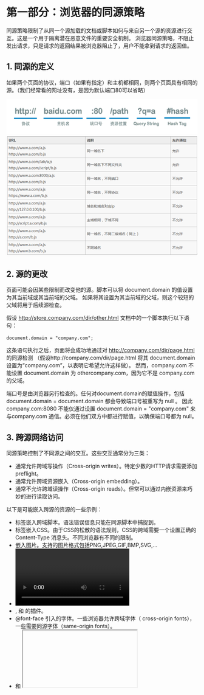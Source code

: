 # 第一部分：浏览器的同源策略

同源策略限制了从同一个源加载的文档或脚本如何与来自另一个源的资源进行交互。这是一个用于隔离潜在恶意文件的重要安全机制。
浏览器同源策略，不阻止发出请求，只是请求的返回结果被浏览器阻止了，用户不能拿到请求的返回值。

## 1. 同源的定义

如果两个页面的协议，端口（如果有指定）和主机都相同，则两个页面具有相同的源。（我们经常看的网址没有，是因为默认端口80可以省略）

<img src='co1.png'>
<img src='co2.png'>

## 2. 源的更改

页面可能会因某些限制而改变他的源。脚本可以将 document.domain 的值设置为其当前域或其当前域的父域。
如果将其设置为其当前域的父域，则这个较短的父域将用于后续源检查。

假设 http://store.company.com/dir/other.html 文档中的一个脚本执行以下语句：

`document.domain = "company.com";`

这条语句执行之后，页面将会成功地通过对 http://company.com/dir/page.html 的同源检测
（假设http://company.com/dir/page.html 将其 document.domain 设置为“company.com”，以表明它希望允许这样做）。
然而，company.com 不能设置 document.domain 为 othercompany.com，因为它不是 company.com 的父域。

端口号是由浏览器另行检查的。任何对document.domain的赋值操作，包括 document.domain = document.domain 都会导致端口号被重写为 null 。
因此 company.com:8080 不能仅通过设置 document.domain = "company.com" 来与company.com 通信。必须在他们双方中都进行赋值，以确保端口号都为 null。

## 3. 跨源网络访问

同源策略控制了不同源之间的交互。这些交互通常分为三类：

- 通常允许跨域写操作（Cross-origin writes）。特定少数的HTTP请求需要添加 preflight。
- 通常允许跨域资源嵌入（Cross-origin embedding）。
- 通常不允许跨域读操作（Cross-origin reads）。但常可以通过内嵌资源来巧妙的进行读取访问。

以下是可能嵌入跨源的资源的一些示例：

- <script src="..."></script> 标签嵌入跨域脚本。语法错误信息只能在同源脚本中捕捉到。
- <link rel="stylesheet" href="..."> 标签嵌入CSS。由于CSS的松散的语法规则，CSS的跨域需要一个设置正确的Content-Type 消息头。不同浏览器有不同的限制。
- <img>嵌入图片。支持的图片格式包括PNG,JPEG,GIF,BMP,SVG,...
- <video> 和 <audio>嵌入多媒体资源。
- <object>, <embed> 和 <applet> 的插件。
- @font-face 引入的字体。一些浏览器允许跨域字体（ cross-origin fonts），一些需要同源字体（same-origin fonts）。
- <frame> 和 <iframe> 载入的任何资源。站点可以使用X-Frame-Options消息头来阻止这种形式的跨域交互。

总结：iframe、script、img、video、object、embed、link标签允许垮域引用资源
ajax、cookie、localstorage等被限制(（1） Cookie、LocalStorage 和 IndexDB 无法读取。（2） DOM 无法获得。（3） AJAX 请求不能发送。)

# 第二部分：跨域/跨源
## 一 前后台跨域
### 1.CORS (Cross-Origin Resource Sharing)

跨域资源共享标准新增了一组 HTTP 首部字段，允许服务器声明哪些源站通过浏览器有权限访问哪些资源。
另外，规范要求，对那些可能对服务器数据产生副作用的 HTTP 请求方法（特别是 GET 以外的 HTTP 请求，或者搭配某些 MIME 类型的 POST 请求），
浏览器必须首先使用 OPTIONS 方法发起一个预检请求（preflight request），从而获知服务端是否允许该跨域请求。
服务器确认允许之后，才发起实际的 HTTP 请求。
在预检请求的返回中，服务器端也可以通知客户端，是否需要携带身份凭证（包括 Cookies 和 HTTP 认证相关数据）。

简而言之, 浏览器不再一味禁止跨域访问, 而是检查目的站点的响应头域, 进而判断是否允许当前站点访问。
通常, 服务器使用以下的这些响应头域用来通知浏览器:
Response headers[edit]
```
Access-Control-Allow-Origin
Access-Control-Allow-Credentials
Access-Control-Allow-Methods
Access-Control-Allow-Headers
Access-Control-Expose-Headers
Access-Control-Max-Age
```
- 普通跨域请求：服务端只设置Access-Control-Allow-Origin即可，前端无须设置。
- 若要带cookie请求：前后端都需要设置。由于同源策略的限制，所读取的cookie为跨域请求接口所在域的cookie，而非当前页。
- 优缺点：
  - 目前，所有浏览器都支持该功能(IE8+：IE8/9需要使用XDomainRequest对象来支持CORS）)，CORS也已经成为主流的跨域解决方案。
  - 整个CORS通信过程，都是浏览器自动完成，不需要用户参与。
  - 对于开发者来说，CORS通信与同源的AJAX通信没有差别，代码完全一样。
  - 浏览器一旦发现AJAX请求跨源，就会自动添加一些附加的头信息，有时还会多出一次附加的请求，但用户不会有感觉。
  - CORS与JSONP的使用目的相同，但是比JSONP更强大。JSONP只支持GET请求，CORS支持所有类型的HTTP请求。
  - JSONP的优势在于支持老式浏览器，以及可以向不支持CORS的网站请求数据。
  - CORS 解决方案相对于JSONP 更加灵活，而且支持POST请求，是跨域的根源性解决方案。
- 兼容性：CORS是W3C中一项较新的方案，所以部分浏览器还没有对其进行支持或者完美支持，详情可移至 http://www.w3.org/TR/cors/ 
- 安全问题：CORS提供了一种跨域请求方案，但没有为安全访问提供足够的保障机制，如果你需要信息的绝对安全，不要依赖CORS当中的权限制度，应当使用更多其它的措施来保障，比如OAuth2。    

**简单请求**

某些请求不会触发 CORS 预检请求。本文称这样的请求为“简单请求”（请注意，该术语并不属于 Fetch （其中定义了 CORS）规范）。
若请求满足所有下述条件，则该请求可视为“简单请求”：

- 使用下列方法之一：
  - GET
  - HEAD
  - POST

- Fetch 规范定义了对 CORS 安全的首部字段集合，不得人为设置该集合之外的其他首部字段。该集合为：
  - Accept
  - Accept-Language
  - Content-Language
  - Content-Type （需要注意额外的限制）
  - DPR
  - Downlink
  - Save-Data
  - Viewport-Width
  - Width

- Content-Type 的值仅限于下列三者之一： 
  - text/plain
  - multipart/form-data
  - application/x-www-form-urlencoded

- 请求中的任意XMLHttpRequestUpload 对象均没有注册任何事件监听器；XMLHttpRequestUpload 对象可以使用 XMLHttpRequest.upload 属性访问。
- 请求中没有使用 ReadableStream 对象。

### 2.Jsonp

通常为了减轻web服务器的负载，我们把js、css，img等静态资源分离到另一台独立域名的服务器上，
在html页面中再通过相应的标签从不同域名下加载静态资源，而被浏览器允许，基于此原理，我们可以通过动态创建script，再请求一个带参网址实现跨域通信。
jsonp正是利用这个特性来实现的。 

**原理：**

1、JS(Ajax) 跨域请求资源会被限制。但是在页面中，script 标签跨域时，却是没有限制的

*（frame，img同理凡是拥有”src”这个属性的标签都拥有跨域的能力，比如<script>、<img>、<iframe>
*所以在远程服务器上设法把数据装进js格式的文件里，供客户端调用和进一步处理即实现跨域）。
  
2、我们通过，script的src属性，请求服务器，并通过参数（如：？callback=foo，foo为本地一个执行的方法）告诉服务器返回指定格式的JS脚本，并将数据封装在此脚本中。 

3、服务器再配合客户端返回一段脚本（如：* foo({“id”: 123, “name” : 张三, “age”: 17});* ），其实返回的就是一个 客户端本地的一个可执行的方法,将要返回的 数据封装在了参数 里。 

4、恰巧我们已经知道一种叫做JSON的纯字符数据格式可以简洁的描述复杂数据，更妙的是JSON还被js原生支持，所以在客户端几乎可以随心所欲的处理这种格式的数据

5、跨域服务器上动态生成的js格式文件（一般以JSON为后缀），显而易见，服务器之所以要动态生成JSON文件，目的就在于把客户端需要的数据装入进去。

6、客户端在对JSON文件调用成功之后，通过对参数的处理也就获得了自己所需的数据，这种获取远程数据的方式看起来非常像AJAX，但其实并不一样。

7、为了便于客户端使用数据，逐渐形成了一种非正式传输协议，人们把它称作JSONP，
该协议的一个要点就是允许用户传递一个callback参数给服务端，然后服务端返回数据时会将这个callback参数作为函数名来包裹住JSON数据，
这样客户端就可以随意定制自己的函数来自动处理返回数据了。jsonp的核心是动态添加 script标签 来调用服务器提供的js脚本。

**注意：**
服务器返回数据的格式是JSONP格式，而不是单纯的JSON。

返回的是一段JS脚本（客户端的一个可执行的方法，参数为JSON 格式的数据，是要返回的数据）。

如果单纯的返回JSON数据，虽然客户端也能看数据，但是却会报错，不能执行请求成功的回调函数。

服务器端需要将字符串拼接转义，键名 需要使用双引号string str = "foo({\"staus\":\"world\"})";

**JSONP的局限性**

JSONP 方式，固然方便强大。但是他的局限性在于，它无法完成POST请求。即是我们将type改为post，在发送请求时，依然会是以Get的方式。
可能会出现 414 请求url过长错误码 https://kb.cnblogs.com/page/139725/

**优缺点：**

1.	JSONP是服务器与客户端跨源通信的常用方法。最大特点就是简单适用，老式浏览器全部支持，服务器改造非常小。

2.	只能实现get一种请求、不安全 容易遭到xss攻击。（在百度搜索时，会发现百度调用也是通过jsonp来实现的。）

**JSON(JavaScript Object Notation)和JSONP(JSON with Padding)虽然只有一个字母的差别，但其实他们根本不是一回事儿：**

JSON是一种基于文本的数据交换方式（不支持跨域），而JSONP是一种依靠开发人员的聪明才智创造出的一种非官方跨域数据交互协议。一个是描述信息的格式，一个是信息传递双方约定的方法。

### 3. Nginx反向代理

**反向代理**（Reverse Proxy）方式是指以代理服务器来接受internet上的连接请求，然后将请求转发给内部网络上的服务器，并将从服务器上得到的结果返回给internet上请求连接的客户端，此时代理服务器对外就表现为一个反向代理服务器。

反向代理是为服务端服务的，反向代理可以帮助服务器接收来自客户端的请求，帮助服务器做请求转发，负载均衡等。

反向代理对服务端是透明的，对我们是非透明的，即我们并不知道自己访问的是代理服务器，而服务器知道反向代理在为他服务。
nginx解决跨域的原理
例如：
前端server的域名为：fe.server.com
后端服务的域名为：dev.server.com
现在我在fe.server.com对dev.server.com发起请求一定会出现跨域。

现在我们只需要启动一个nginx服务器，将server_name设置为fe.server.com,然后设置相应的location以拦截前端需要跨域的请求，最后将请求代理回dev.server.com。如下面的配置：

```
server {
        listen  80;
        server_name  fe.server.com;
        location / {
                proxy_pass dev.server.com;
        }
}
```

这样可以完美绕过浏览器的同源策略：fe.server.com访问nginx的fe.server.com属于同源访问，而nginx对服务端转发的请求不会触发浏览器的同源策略。

**代理跨域的原理：**
同源策略是浏览器的安全策略，不是HTTP协议的一部分。服务器端调用HTTP接口只是使用HTTP协议，不会执行JS脚本，不需要同源策略，也就不存在跨越问题。

## 二 非同源页面间跨域

### 1.Iframe

类似Jsonp，Iframe跨域也是建立在页面中，iframe 标签跨域没有限制的基础上。
通过两个非同源页面中分别嵌套一个同源页面，两个同源页面间通信再通过postMessage方法和message事件监听来实现非同源页面间的通信。
这里同源页面的通信方式又有很多，，，具体看这里：https://juejin.im/post/5ca04406f265da30ac219ccc

*PostMessage跨域漏洞： https://sec.xiaomi.com/article/24*

### 2.Websocket
通过建立websocket连接实现非同源页面间通信

## 三 不同跨域方法的比较

1.	document.domain+iframe
应用范围：这种办法只能解决主域相同而子域不同，且是iframe形式的跨域；
存在问题：安全性，当一个站点（b.a.com）被攻击后，另一个站点（c.a.com）会引起安全漏洞。

2.	JSONP
应用范围：因为是基于script标签，所有只能进行GET请求
存在问题：存在安全性问题，可被注入可执行的js代码（callback=alert(1)）, 对于这个问题，只能通过外界的字符串过滤来解决，如禁止callback中传入括号，使用正则去除左右括号，callback=callback.replace(/\(/g,"")，callback=callback.replace(/\)/g,"")

3.	CORS
给被访问方设置Access-Control-Allow-Origin，如在php文件头部写入header('Access-Control-Allow-Origin:http://a.com:8080'),表示允许来自源http://a.com:8080的请求。这是跨域AJAX请求的根本解决方法。相比JSONP只能发GET请求，CORS允许任何类型的请求。但是IE10及以下IE版本不支持。

4.	HTML5 postMessage
这是HTML5的新功能，用postMessage支持基于web的实时消息传递。

5.	利用iframe和location.hash
这个方法比较绕，原理是利用location.hash来传值。url中#号及其后面的内容就是location.hash,改变hash的值页面并不会刷新，所以可以利用hash值来进行数据传递。
这种方法缺点也很多，诸如数据直接暴露在了url中，数据容量和类型都有限等。

6.	利用window.name
主要利用window.name值不随url改变而改变，只要当前页面没被关闭，window.name的值就不会改变。

## 四 补充&扩展

- iframe限制
可以访问同域资源, 可读写;
访问跨域页面时, 只读.

- Ajax限制
Ajax 的限制比 iframe 限制更严.

同域资源可读写;
跨域请求会直接被浏览器拦截.(chrome下跨域请求不会发起, 其他浏览器一般是可发送跨域请求, 但响应被浏览器拦截)

- Script限制
script并无跨域限制, 这是因为script标签引入的文件不能够被客户端的 js 获取到, 不会影响到原页面的安全, 
因此script标签引入的文件没必要遵循浏览器的同源策略. 相反, ajax 加载的文件内容可被客户端 js 获取到, 引入的文件内容可能会泄漏或者影响原页面安全, 
故, ajax必须遵循同源策略.

